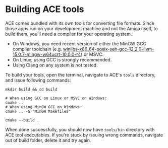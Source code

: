 # Building ACE tools

ACE comes bundled with its own tools for converting file formats.
Since those apps run on your development machine and not the Amiga itself, to build them, you'll need a compiler for your operating system.

- On Windows, you need recent version of either the MinGW GCC compiler toolchain (e.g. [winlibs-x86_64-posix-seh-gcc-12.2.0-llvm-15.0.7-mingw-w64ucrt-10.0.0-r4](https://github.com/brechtsanders/winlibs_mingw/releases/download/12.2.0-15.0.7-10.0.0-ucrt-r4/winlibs-x86_64-posix-seh-gcc-12.2.0-llvm-15.0.7-mingw-w64ucrt-10.0.0-r4.7z)) or MSVC.
- On Linux, using GCC is strongly recommended.
- Using Clang on any system is not tested.

To build your tools, open the terminal, navigate to ACE's `tools` directory, and issue following commands:

```shell
mkdir build && cd build

# When using GCC on Linux or MSVC on Windows:
cmake ..
# When using MinGW GCC on Windows:
cmake .. -G "MinGW Makefiles"

cmake --build .
```

When done successfully, you should now have `tools/bin` directory with ACE tool executables.
If you're stuck by issuing wrong commands, navigate out of build folder, delete it and try again.
